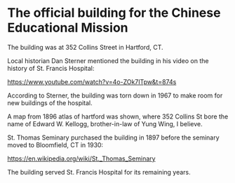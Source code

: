 # The official building for the Chinese Educational Mission

The building was at 352 Collins Street in Hartford, CT.

Local historian Dan Sterner mentioned the building in his video on the history of St. Francis Hospital:

https://www.youtube.com/watch?v=4o-ZOk7ITpw&t=874s

According to Sterner, the building was torn down in 1967 to make room for new buildings of the hospital. 

A map from 1896 atlas of hartford was shown, where 352 Collins St bore the name of Edward W. Kellogg, brother-in-law of Yung Wing, I believe.

St. Thomas Seminary purchased the building in 1897 before the seminary moved to Bloomfield, CT in 1930:

https://en.wikipedia.org/wiki/St._Thomas_Seminary

The building served St. Francis Hospital for its remaining years.
